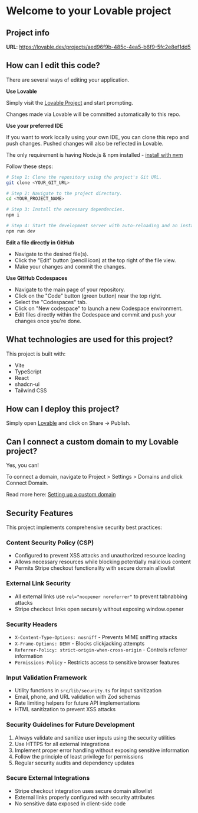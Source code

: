 # Welcome to your Lovable project

## Project info

**URL**: https://lovable.dev/projects/aed96f9b-485c-4ea5-b6f9-5fc2e8ef1dd5

## How can I edit this code?

There are several ways of editing your application.

**Use Lovable**

Simply visit the [Lovable Project](https://lovable.dev/projects/aed96f9b-485c-4ea5-b6f9-5fc2e8ef1dd5) and start prompting.

Changes made via Lovable will be committed automatically to this repo.

**Use your preferred IDE**

If you want to work locally using your own IDE, you can clone this repo and push changes. Pushed changes will also be reflected in Lovable.

The only requirement is having Node.js & npm installed - [install with nvm](https://github.com/nvm-sh/nvm#installing-and-updating)

Follow these steps:

```sh
# Step 1: Clone the repository using the project's Git URL.
git clone <YOUR_GIT_URL>

# Step 2: Navigate to the project directory.
cd <YOUR_PROJECT_NAME>

# Step 3: Install the necessary dependencies.
npm i

# Step 4: Start the development server with auto-reloading and an instant preview.
npm run dev
```

**Edit a file directly in GitHub**

- Navigate to the desired file(s).
- Click the "Edit" button (pencil icon) at the top right of the file view.
- Make your changes and commit the changes.

**Use GitHub Codespaces**

- Navigate to the main page of your repository.
- Click on the "Code" button (green button) near the top right.
- Select the "Codespaces" tab.
- Click on "New codespace" to launch a new Codespace environment.
- Edit files directly within the Codespace and commit and push your changes once you're done.

## What technologies are used for this project?

This project is built with:

- Vite
- TypeScript
- React
- shadcn-ui
- Tailwind CSS

## How can I deploy this project?

Simply open [Lovable](https://lovable.dev/projects/aed96f9b-485c-4ea5-b6f9-5fc2e8ef1dd5) and click on Share -> Publish.

## Can I connect a custom domain to my Lovable project?

Yes, you can!

To connect a domain, navigate to Project > Settings > Domains and click Connect Domain.

Read more here: [Setting up a custom domain](https://docs.lovable.dev/tips-tricks/custom-domain#step-by-step-guide)

## Security Features

This project implements comprehensive security best practices:

### Content Security Policy (CSP)
- Configured to prevent XSS attacks and unauthorized resource loading
- Allows necessary resources while blocking potentially malicious content
- Permits Stripe checkout functionality with secure domain allowlist

### External Link Security
- All external links use `rel="noopener noreferrer"` to prevent tabnabbing attacks
- Stripe checkout links open securely without exposing window.opener

### Security Headers
- `X-Content-Type-Options: nosniff` - Prevents MIME sniffing attacks
- `X-Frame-Options: DENY` - Blocks clickjacking attempts
- `Referrer-Policy: strict-origin-when-cross-origin` - Controls referrer information
- `Permissions-Policy` - Restricts access to sensitive browser features

### Input Validation Framework
- Utility functions in `src/lib/security.ts` for input sanitization
- Email, phone, and URL validation with Zod schemas
- Rate limiting helpers for future API implementations
- HTML sanitization to prevent XSS attacks

### Security Guidelines for Future Development
1. Always validate and sanitize user inputs using the security utilities
2. Use HTTPS for all external integrations
3. Implement proper error handling without exposing sensitive information
4. Follow the principle of least privilege for permissions
5. Regular security audits and dependency updates

### Secure External Integrations
- Stripe checkout integration uses secure domain allowlist
- External links properly configured with security attributes
- No sensitive data exposed in client-side code
